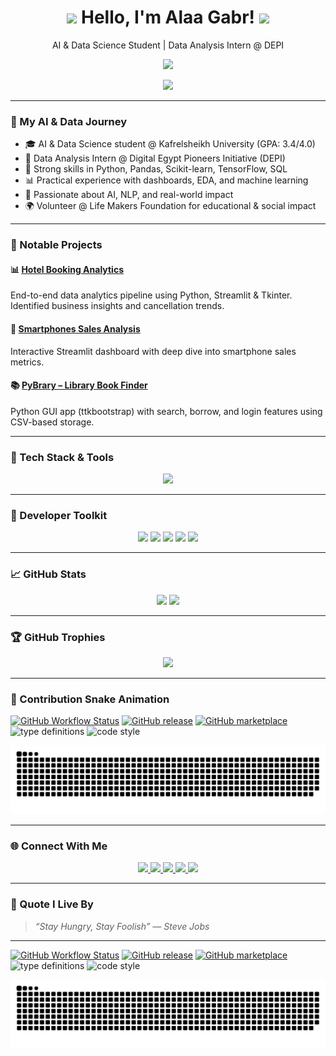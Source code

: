<h1 align="center">
  <img src="https://media.giphy.com/media/hvRJCLFzcasrR4ia7z/giphy.gif" width="35"> Hello, I'm Alaa Gabr! 
  <img src="https://media.giphy.com/media/hvRJCLFzcasrR4ia7z/giphy.gif" width="35">
</h1>
<p align="center">AI & Data Science Student | Data Analysis Intern @ DEPI</p>

<p align="center">
  <img src="https://readme-typing-svg.demolab.com/?lines=Driven+by+Curiosity+%7C+AI+Explorer;Data+Storyteller+%7C+Problem+Solver;Always+learning+something+new...&center=true&width=500&height=40&color=58A6FF&pause=1000">
</p>

<p align="center">
  <img src="https://capsule-render.vercel.app/api?type=waving&color=0:58A6FF,100:000000&height=150&section=header&text=Welcome%20to%20My%20World!&fontAlign=50&fontColor=ffffff&animation=fadeIn"/>
</p>

---

### 🚀 My AI & Data Journey
- 🎓 AI & Data Science student @ Kafrelsheikh University (GPA: 3.4/4.0)  
- 💼 Data Analysis Intern @ Digital Egypt Pioneers Initiative (DEPI)  
- 🧠 Strong skills in Python, Pandas, Scikit-learn, TensorFlow, SQL  
- 📊 Practical experience with dashboards, EDA, and machine learning  
- 🤖 Passionate about AI, NLP, and real-world impact  
- 🌍 Volunteer @ Life Makers Foundation for educational & social impact  

---

### 📂 Notable Projects

#### 📊 [Hotel Booking Analytics](https://github.com/engalaagabr/HotelBookingAnalytics)
End-to-end data analytics pipeline using Python, Streamlit & Tkinter. Identified business insights and cancellation trends.

#### 📱 [Smartphones Sales Analysis](https://github.com/engalaagabr/Smartphone-Sales-Analysis)
Interactive Streamlit dashboard with deep dive into smartphone sales metrics.

#### 📚 [PyBrary – Library Book Finder](https://github.com/engalaagabr/PyBrary)
Python GUI app (ttkbootstrap) with search, borrow, and login features using CSV-based storage.

---

### 🧰 Tech Stack & Tools

<p align="center">
  <img src="https://skillicons.dev/icons?i=python,c,cpp,tensorflow,sklearn,git,github,vscode,anaconda,jupyter,streamlit,tableau,powerbi&perline=8" />
</p>

---

### 🎯 Developer Toolkit

<p align="center">
  <img src="https://img.shields.io/badge/OOP-%234285F4.svg?&style=for-the-badge&logo=code&logoColor=white"/>
  <img src="https://img.shields.io/badge/Data%20Visualization-%23F37626.svg?&style=for-the-badge&logo=tableau&logoColor=white"/>
  <img src="https://img.shields.io/badge/EDA-%2300B4D8.svg?&style=for-the-badge&logo=plotly&logoColor=white"/>
  <img src="https://img.shields.io/badge/Prompt%20Engineering-%23009688.svg?&style=for-the-badge&logo=openai&logoColor=white"/>
  <img src="https://img.shields.io/badge/Power%20BI-%23F2C811.svg?&style=for-the-badge&logo=powerbi&logoColor=white"/>
</p>

---

### 📈 GitHub Stats

<p align="center">
  <img src="https://github-readme-stats.vercel.app/api?username=engalaagabr&show_icons=true&theme=tokyonight" />
  <img src="https://github-readme-stats.vercel.app/api/top-langs/?username=engalaagabr&layout=compact&theme=tokyonight" />
</p>

---

### 🏆 GitHub Trophies

<p align="center">
  <img src="https://github-profile-trophy.vercel.app/?username=engalaagabr&theme=onedark&margin-w=10&no-frame=true" />
</p>

---

### 🐍 Contribution Snake Animation

[![GitHub Workflow Status](https://img.shields.io/github/actions/workflow/status/platane/platane/main.yml?label=action&style=flat-square)](https://github.com/Platane/Platane/actions/workflows/main.yml)
[![GitHub release](https://img.shields.io/github/release/platane/snk.svg?style=flat-square)](https://github.com/platane/snk/releases/latest)
[![GitHub marketplace](https://img.shields.io/badge/marketplace-snake-blue?logo=github&style=flat-square)](https://github.com/marketplace/actions/generate-snake-game-from-github-contribution-grid)
![type definitions](https://img.shields.io/npm/types/typescript?style=flat-square)
![code style](https://img.shields.io/badge/code_style-prettier-ff69b4.svg?style=flat-square)


<picture>
  <source
    media="(prefers-color-scheme: dark)"
    srcset="https://raw.githubusercontent.com/platane/snk/output/github-contribution-grid-snake-dark.svg"
  />
  <source
    media="(prefers-color-scheme: light)"
    srcset="https://raw.githubusercontent.com/platane/snk/output/github-contribution-grid-snake.svg"
  />
  <img
    alt="github contribution grid snake animation"
    src="https://raw.githubusercontent.com/platane/snk/output/github-contribution-grid-snake.svg"
  />
</picture>

---

### 🌐 Connect With Me

<p align="center">
  <a href="https://www.linkedin.com/in/engalaagabr/" target="_blank">
    <img src="https://img.shields.io/badge/LinkedIn-%230077B5.svg?&style=for-the-badge&logo=linkedin&logoColor=white"/>
  </a>
  <a href="mailto:engalaagabr@hotmail.com" target="_blank">
    <img src="https://img.shields.io/badge/Email-D14836?style=for-the-badge&logo=gmail&logoColor=white"/>
  </a>
  <a href="https://www.instagram.com/3laa.gabr" target="_blank">
    <img src="https://img.shields.io/badge/Instagram-%23E4405F.svg?&style=for-the-badge&logo=instagram&logoColor=white"/>
  </a>
  <a href="https://www.facebook.com/eng.alaa.gabr" target="_blank">
    <img src="https://img.shields.io/badge/Facebook-%231877F2.svg?&style=for-the-badge&logo=facebook&logoColor=white"/>
  </a>
  <a href="https://www.kaggle.com/engalaagabr" target="_blank">
    <img src="https://img.shields.io/badge/Kaggle-20BEFF?style=for-the-badge&logo=kaggle&logoColor=white"/>
  </a>
</p>

---

### 💬 Quote I Live By  
> _“Stay Hungry, Stay Foolish” — Steve Jobs_

---

[![GitHub Workflow Status](https://img.shields.io/github/actions/workflow/status/platane/platane/main.yml?label=action&style=flat-square)](https://github.com/Platane/Platane/actions/workflows/main.yml)
[![GitHub release](https://img.shields.io/github/release/platane/snk.svg?style=flat-square)](https://github.com/platane/snk/releases/latest)
[![GitHub marketplace](https://img.shields.io/badge/marketplace-snake-blue?logo=github&style=flat-square)](https://github.com/marketplace/actions/generate-snake-game-from-github-contribution-grid)
![type definitions](https://img.shields.io/npm/types/typescript?style=flat-square)
![code style](https://img.shields.io/badge/code_style-prettier-ff69b4.svg?style=flat-square)


<picture>
  <source
    media="(prefers-color-scheme: dark)"
    srcset="https://raw.githubusercontent.com/platane/snk/output/github-contribution-grid-snake-dark.svg"
  />
  <source
    media="(prefers-color-scheme: light)"
    srcset="https://raw.githubusercontent.com/platane/snk/output/github-contribution-grid-snake.svg"
  />
  <img
    alt="github contribution grid snake animation"
    src="https://raw.githubusercontent.com/platane/snk/output/github-contribution-grid-snake.svg"
  />
</picture>

